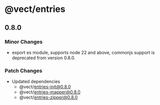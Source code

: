 # @vect/entries

## 0.8.0

### Minor Changes

- export es module, supports node 22 and above, commonjs support is deprecated from version 0.8.0.

### Patch Changes

- Updated dependencies
  - @vect/entries-init@0.8.0
  - @vect/entries-mapper@0.8.0
  - @vect/entries-zipper@0.8.0

